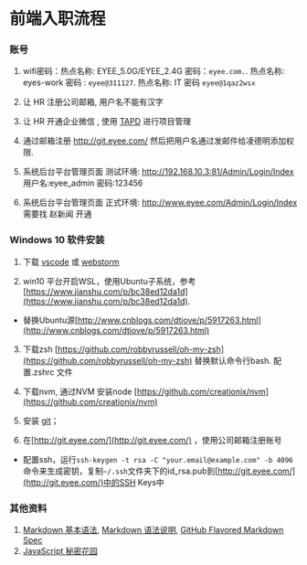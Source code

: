 # 前端入职流程



###  账号

1. wifi密码：热点名称: EYEE_5.0G/EYEE_2.4G 密码：```eyee.com.```.   热点名称: eyes-work 密码 : ```eyee@311127```. 热点名称: IT 密码 ```eyee@1qaz2wsx```

2. 让 HR 注册公司邮箱, 用户名不能有汉字
3. 让 HR 开通企业微信 , 使用 [TAPD](https://www.tapd.cn/) 进行项目管理 

4. 通过邮箱注册 http://git.eyee.com/  然后把用户名通过发邮件给凌德明添加权限.

5. 系统后台平台管理页面 测试环境: http://192.168.10.3:81/Admin/Login/Index  用户名:eyee_admin 密码:123456
6. 系统后台平台管理页面 正式环境: http://www.eyee.com/Admin/Login/Index 需要找 赵新闻 开通



### Windows 10 软件安装

1. 下载 [vscode](https://code.visualstudio.com/) 或 [webstorm](https://www.jetbrains.com/webstorm/)

2. win10 平台开启WSL，使用Ubuntu子系统，参考[https://www.jianshu.com/p/bc38ed12da1d](https://www.jianshu.com/p/bc38ed12da1d).
 * 替换Ubuntu源[http://www.cnblogs.com/dtiove/p/5917263.html](http://www.cnblogs.com/dtiove/p/5917263.html)

3. 下载zsh [https://github.com/robbyrussell/oh-my-zsh](https://github.com/robbyrussell/oh-my-zsh) 替换默认命令行bash. 配置.zshrc 文件

4. 下载nvm, 通过NVM 安装node [https://github.com/creationix/nvm](https://github.com/creationix/nvm)

5. 安装 [git](https://git-scm.com/)；

6. 在[http://git.eyee.com/](http://git.eyee.com/) ，使用公司邮箱注册账号
 * 配置ssh，运行```ssh-keygen -t rsa -C "your.email@example.com" -b 4096```命令来生成密钥，复制```~/.ssh```文件夹下的id_rsa.pub到[http://git.eyee.com/](http://git.eyee.com/)中的SSH Keys中






### 其他资料

1. [Markdown 基本语法](https://github.com/younghz/Markdown), [Markdown 语法说明](http://wowubuntu.com/markdown/), [GitHub Flavored Markdown Spec](https://github.github.com/gfm/#precedence)
2. [JavaScript 秘密花园](http://bonsaiden.github.io/JavaScript-Garden/zh/)
